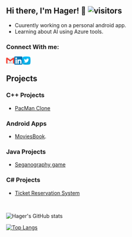 ## Hi there, I'm Hager! 👋    ![visitors](https://visitor-badge.glitch.me/badge?page_id=${hagerosama}.${364040570})

-   Cuurently working on a personal android app.
-   Learning about AI using Azure tools.



### Connect With me:

[<img align="left" alt="hagerosama | email" width="22px" src="https://github.com/a7medayman6/a7medayman6/blob/master/Images/gmail.png" />](mailto:hagerosama47@gmail.com)
[<img align="left" alt="hagerosama | Linkedin" width="22px" src="https://github.com/a7medayman6/a7medayman6/blob/master/Images/linkedin.png" />](https://www.linkedin.com/in/hager-osama-7b37a0193/)
[<img align="left" alt="hagerosama | Twitter" width="22px" src="https://github.com/a7medayman6/a7medayman6/blob/master/Images/twitter.png"/>](https://twitter.com/hagerosama47)

 </br>


## Projects

### C++ Projects
  - [PacMan Clone](https://github.com/hagerosama/PacMan-with-impossible-mode)

### Android Apps
  - [MoviesBook](https://github.com/hagerosama/moviesbook).
  
### Java Projects
  - [Seganography game](https://github.com/hagerosama/SeganographyGame)
  
### C# Projects
  - [Ticket Reservation System](https://github.com/hagerosama/Halys-Circus)
  
 <br />
 
![Hager's GitHub stats](https://github-readme-stats.vercel.app/api?username=hagerosama&count_private=true&show_icons=true&theme=radical)

[![Top Langs](https://github-readme-stats.vercel.app/api/top-langs/?username=hagerosama&layout=compact&theme=radical)](https://github.com/hagerosama?tab=repositories)


